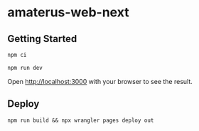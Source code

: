 # amaterus-web-next

## Getting Started

```bash
npm ci

npm run dev
```

Open [http://localhost:3000](http://localhost:3000) with your browser to see the result.

## Deploy

```shell
npm run build && npx wrangler pages deploy out
```
